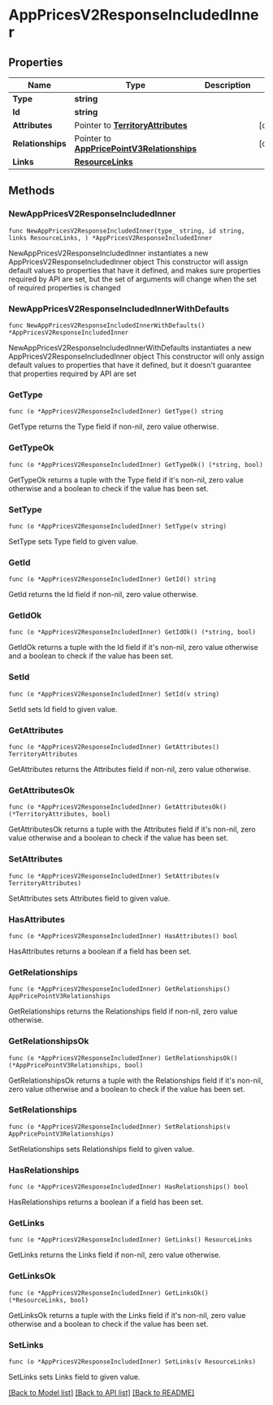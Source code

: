 # AppPricesV2ResponseIncludedInner

## Properties

Name | Type | Description | Notes
------------ | ------------- | ------------- | -------------
**Type** | **string** |  | 
**Id** | **string** |  | 
**Attributes** | Pointer to [**TerritoryAttributes**](TerritoryAttributes.md) |  | [optional] 
**Relationships** | Pointer to [**AppPricePointV3Relationships**](AppPricePointV3Relationships.md) |  | [optional] 
**Links** | [**ResourceLinks**](ResourceLinks.md) |  | 

## Methods

### NewAppPricesV2ResponseIncludedInner

`func NewAppPricesV2ResponseIncludedInner(type_ string, id string, links ResourceLinks, ) *AppPricesV2ResponseIncludedInner`

NewAppPricesV2ResponseIncludedInner instantiates a new AppPricesV2ResponseIncludedInner object
This constructor will assign default values to properties that have it defined,
and makes sure properties required by API are set, but the set of arguments
will change when the set of required properties is changed

### NewAppPricesV2ResponseIncludedInnerWithDefaults

`func NewAppPricesV2ResponseIncludedInnerWithDefaults() *AppPricesV2ResponseIncludedInner`

NewAppPricesV2ResponseIncludedInnerWithDefaults instantiates a new AppPricesV2ResponseIncludedInner object
This constructor will only assign default values to properties that have it defined,
but it doesn't guarantee that properties required by API are set

### GetType

`func (o *AppPricesV2ResponseIncludedInner) GetType() string`

GetType returns the Type field if non-nil, zero value otherwise.

### GetTypeOk

`func (o *AppPricesV2ResponseIncludedInner) GetTypeOk() (*string, bool)`

GetTypeOk returns a tuple with the Type field if it's non-nil, zero value otherwise
and a boolean to check if the value has been set.

### SetType

`func (o *AppPricesV2ResponseIncludedInner) SetType(v string)`

SetType sets Type field to given value.


### GetId

`func (o *AppPricesV2ResponseIncludedInner) GetId() string`

GetId returns the Id field if non-nil, zero value otherwise.

### GetIdOk

`func (o *AppPricesV2ResponseIncludedInner) GetIdOk() (*string, bool)`

GetIdOk returns a tuple with the Id field if it's non-nil, zero value otherwise
and a boolean to check if the value has been set.

### SetId

`func (o *AppPricesV2ResponseIncludedInner) SetId(v string)`

SetId sets Id field to given value.


### GetAttributes

`func (o *AppPricesV2ResponseIncludedInner) GetAttributes() TerritoryAttributes`

GetAttributes returns the Attributes field if non-nil, zero value otherwise.

### GetAttributesOk

`func (o *AppPricesV2ResponseIncludedInner) GetAttributesOk() (*TerritoryAttributes, bool)`

GetAttributesOk returns a tuple with the Attributes field if it's non-nil, zero value otherwise
and a boolean to check if the value has been set.

### SetAttributes

`func (o *AppPricesV2ResponseIncludedInner) SetAttributes(v TerritoryAttributes)`

SetAttributes sets Attributes field to given value.

### HasAttributes

`func (o *AppPricesV2ResponseIncludedInner) HasAttributes() bool`

HasAttributes returns a boolean if a field has been set.

### GetRelationships

`func (o *AppPricesV2ResponseIncludedInner) GetRelationships() AppPricePointV3Relationships`

GetRelationships returns the Relationships field if non-nil, zero value otherwise.

### GetRelationshipsOk

`func (o *AppPricesV2ResponseIncludedInner) GetRelationshipsOk() (*AppPricePointV3Relationships, bool)`

GetRelationshipsOk returns a tuple with the Relationships field if it's non-nil, zero value otherwise
and a boolean to check if the value has been set.

### SetRelationships

`func (o *AppPricesV2ResponseIncludedInner) SetRelationships(v AppPricePointV3Relationships)`

SetRelationships sets Relationships field to given value.

### HasRelationships

`func (o *AppPricesV2ResponseIncludedInner) HasRelationships() bool`

HasRelationships returns a boolean if a field has been set.

### GetLinks

`func (o *AppPricesV2ResponseIncludedInner) GetLinks() ResourceLinks`

GetLinks returns the Links field if non-nil, zero value otherwise.

### GetLinksOk

`func (o *AppPricesV2ResponseIncludedInner) GetLinksOk() (*ResourceLinks, bool)`

GetLinksOk returns a tuple with the Links field if it's non-nil, zero value otherwise
and a boolean to check if the value has been set.

### SetLinks

`func (o *AppPricesV2ResponseIncludedInner) SetLinks(v ResourceLinks)`

SetLinks sets Links field to given value.



[[Back to Model list]](../README.md#documentation-for-models) [[Back to API list]](../README.md#documentation-for-api-endpoints) [[Back to README]](../README.md)


